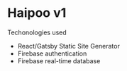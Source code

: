 # Haipoo v1
Techonologies used
- React/Gatsby Static Site Generator
- Firebase authentication
- Firebase real-time database
